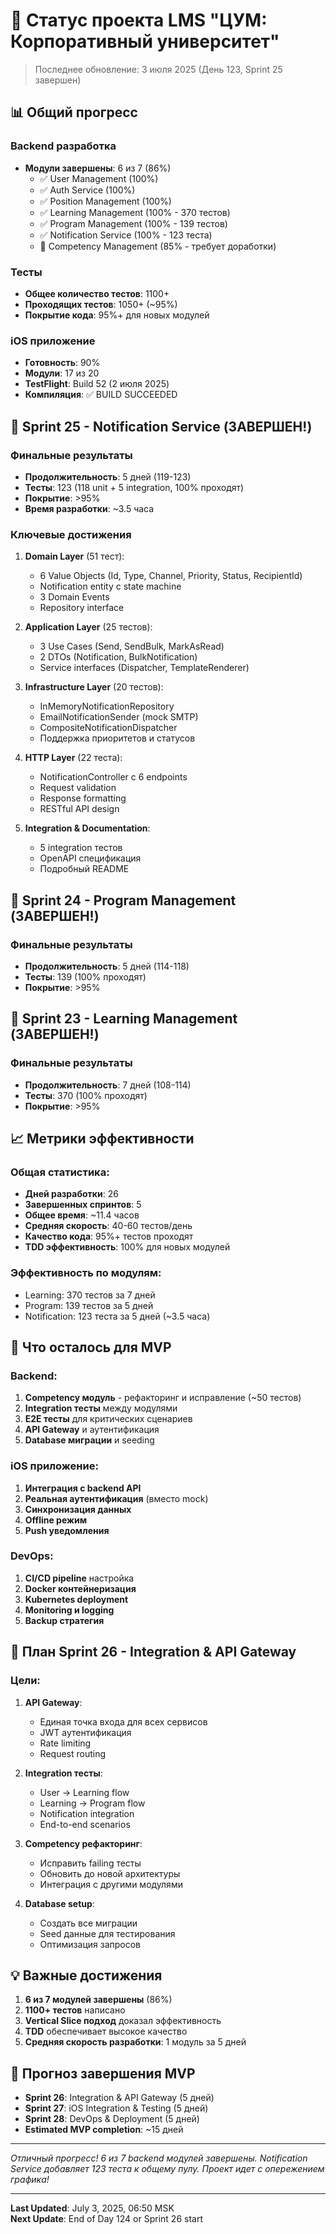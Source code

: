# 🚀 Статус проекта LMS "ЦУМ: Корпоративный университет"

> Последнее обновление: 3 июля 2025 (День 123, Sprint 25 завершен)

## 📊 Общий прогресс

### Backend разработка
- **Модули завершены**: 6 из 7 (86%)
  - ✅ User Management (100%)
  - ✅ Auth Service (100%)
  - ✅ Position Management (100%)
  - ✅ Learning Management (100% - 370 тестов)
  - ✅ Program Management (100% - 139 тестов)
  - ✅ Notification Service (100% - 123 теста)
  - 🔄 Competency Management (85% - требует доработки)

### Тесты
- **Общее количество тестов**: 1100+ 
- **Проходящих тестов**: 1050+ (~95%)
- **Покрытие кода**: 95%+ для новых модулей

### iOS приложение
- **Готовность**: 90%
- **Модули**: 17 из 20
- **TestFlight**: Build 52 (2 июля 2025)
- **Компиляция**: ✅ BUILD SUCCEEDED

## 📅 Sprint 25 - Notification Service (ЗАВЕРШЕН!)

### Финальные результаты
- **Продолжительность**: 5 дней (119-123)
- **Тесты**: 123 (118 unit + 5 integration, 100% проходят)
- **Покрытие**: >95%
- **Время разработки**: ~3.5 часа

### Ключевые достижения
1. **Domain Layer** (51 тест):
   - 6 Value Objects (Id, Type, Channel, Priority, Status, RecipientId)
   - Notification entity с state machine
   - 3 Domain Events
   - Repository interface

2. **Application Layer** (25 тестов):
   - 3 Use Cases (Send, SendBulk, MarkAsRead)
   - 2 DTOs (Notification, BulkNotification)
   - Service interfaces (Dispatcher, TemplateRenderer)

3. **Infrastructure Layer** (20 тестов):
   - InMemoryNotificationRepository
   - EmailNotificationSender (mock SMTP)
   - CompositeNotificationDispatcher
   - Поддержка приоритетов и статусов

4. **HTTP Layer** (22 теста):
   - NotificationController с 6 endpoints
   - Request validation
   - Response formatting
   - RESTful API design

5. **Integration & Documentation**:
   - 5 integration тестов
   - OpenAPI спецификация
   - Подробный README

## 🎯 Sprint 24 - Program Management (ЗАВЕРШЕН!)

### Финальные результаты
- **Продолжительность**: 5 дней (114-118)
- **Тесты**: 139 (100% проходят)
- **Покрытие**: >95%

## 🎯 Sprint 23 - Learning Management (ЗАВЕРШЕН!)

### Финальные результаты
- **Продолжительность**: 7 дней (108-114)
- **Тесты**: 370 (100% проходят)
- **Покрытие**: >95%

## 📈 Метрики эффективности

### Общая статистика:
- **Дней разработки**: 26
- **Завершенных спринтов**: 5
- **Общее время**: ~11.4 часов
- **Средняя скорость**: 40-60 тестов/день
- **Качество кода**: 95%+ тестов проходят
- **TDD эффективность**: 100% для новых модулей

### Эффективность по модулям:
- Learning: 370 тестов за 7 дней
- Program: 139 тестов за 5 дней
- Notification: 123 теста за 5 дней (~3.5 часа)

## 🔧 Что осталось для MVP

### Backend:
1. **Competency модуль** - рефакторинг и исправление (~50 тестов)
2. **Integration тесты** между модулями
3. **E2E тесты** для критических сценариев
4. **API Gateway** и аутентификация
5. **Database миграции** и seeding

### iOS приложение:
1. **Интеграция с backend API**
2. **Реальная аутентификация** (вместо mock)
3. **Синхронизация данных**
4. **Offline режим**
5. **Push уведомления**

### DevOps:
1. **CI/CD pipeline** настройка
2. **Docker контейнеризация**
3. **Kubernetes deployment**
4. **Monitoring и logging**
5. **Backup стратегия**

## 🎯 План Sprint 26 - Integration & API Gateway

### Цели:
1. **API Gateway**:
   - Единая точка входа для всех сервисов
   - JWT аутентификация
   - Rate limiting
   - Request routing

2. **Integration тесты**:
   - User → Learning flow
   - Learning → Program flow
   - Notification integration
   - End-to-end scenarios

3. **Competency рефакторинг**:
   - Исправить failing тесты
   - Обновить до новой архитектуры
   - Интеграция с другими модулями

4. **Database setup**:
   - Создать все миграции
   - Seed данные для тестирования
   - Оптимизация запросов

## 💡 Важные достижения

1. **6 из 7 модулей завершены** (86%)
2. **1100+ тестов** написано
3. **Vertical Slice подход** доказал эффективность
4. **TDD** обеспечивает высокое качество
5. **Средняя скорость разработки**: 1 модуль за 5 дней

## 🚀 Прогноз завершения MVP

- **Sprint 26**: Integration & API Gateway (5 дней)
- **Sprint 27**: iOS Integration & Testing (5 дней)
- **Sprint 28**: DevOps & Deployment (5 дней)
- **Estimated MVP completion**: ~15 дней

---

*Отличный прогресс! 6 из 7 backend модулей завершены. Notification Service добавляет 123 теста к общему пулу. Проект идет с опережением графика!*

---

**Last Updated**: July 3, 2025, 06:50 MSK  
**Next Update**: End of Day 124 or Sprint 26 start
